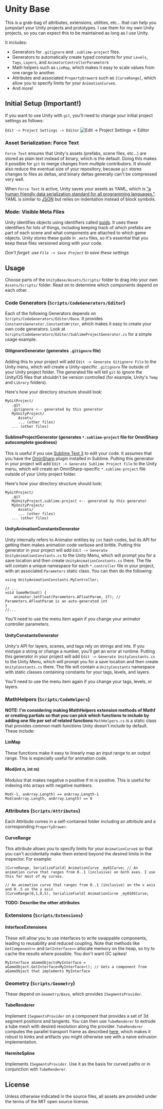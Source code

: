 # Unity Base

This is a grab-bag of attributes, extensions, utilities, etc... that can help you jumpstart your Unity projects and prototypes. I use them for my own Unity projects, so you can expect this to be maintained as long as I use Unity.

It includes:

- Generators for `.gitignore` and `.sublime-project` files.
- Generators to automatically create typed constants for your `Levels`, `Tags`, `Layers`, and `AnimatorControllerParameter`s
- Math helpers such as `LinMap`, which makes it easy to scale values from one range to another.
- Attributes and associated `PropertyDrawer`s such as `[CurveRange]`, which allow you to specify limits for your `AnimationCurve`s.
- And more!

## Initial Setup (Important!)

If you want to use Unity with `git`, you'll need to change your initial project settings as follows:

`Edit -> Project Settings -> Editor`
![Edit -> Project Settings -> Editor](Images/EditorSettings.png)

### Asset Serialization: Force Text
`Force Text` ensures that Unity's assets (prefabs, scene files, etc...) are stored as plain text instead of binary, which is the default. Doing this makes it possible for `git` to merge changes from multiple contributors. It should also reduce the eventual size of your repository, because `git` stores changes to files as deltas, and binary deltas generally can't be compressed very well.

When `Force Text` is active, Unity saves your assets as YAML, which is ["a human friendly data serialization standard for all programming languages."](http://yaml.org/). YAML is similar to [JSON](http://www.json.org/) but relies on indentation instead of block symbols.

### Mode: Visible Meta Files
Unity identifies objects using identifiers called [guids](https://en.wikipedia.org/wiki/Globally_unique_identifier). It uses these identifiers for lots of things, including keeping track of which prefabs are part of each scene and what components are attached to which game objects. Unity stores these guids in `.meta` files, so it's essential that you keep these files versioned along with your code.

*Don't forget: use `File -> Save Project` to save these settings*


## Usage

Choose parts of the `UnityBase/Assets/Scripts/` folder to drag into your own `Assets/Scripts/` folder. Read on to determine which components depend on each other.

### Code Generators (`Scripts/CodeGenerators/Editor`)

Each of the following Generators depends on `Scripts/CodeGenerators/Editor/Base`.
It provides `ConstantsGenerator.ConstantsWriter`, which makes it easy to create your own code generators. Look at `Scripts/CodeGenerators/Editor/SublimeProjectGenerator.cs` for a simple usage example.

#### GitignoreGenerator (generates `.gitignore` file)
Adding this to your project will add `Edit -> Generate Gitignore File` to the Unity menu, which will create a Unity-specific `.gitignore` file outside of your Unity project folder. The generated file will tell `git` to ignore the Unity/OS files that shouldn't be version controlled (for example, Unity's `Temp` and `Library` folders).

Here's how your directory structure should look:

```
MyGitProject/
   .git
   .gitignore <-- generated by this generator
   MyUnityProject/
      Assets/
      ... (other files)
   ... (other files)
```

#### SublimeProjectGenerator (generates `*.sublime-project` file for OmniSharp autocomplete goodness)
This is useful if you use [Sublime Text 3](https://www.sublimetext.com/3) to edit your code.
It assumes that you have the [OminSharp](https://github.com/OmniSharp/omnisharp-sublime) plugin installed in Sublime. Putting this generator in your project will add `Edit -> Generate Sublime Project File` to the Unity menu, which will create an OmniSharp-specific `*.sublime-project` file outside of your Unity project folder.

Here's how your directory structure should look:

```
MyGitProject/
   .git
   MyUnityProject.sublime-project <-- generated by this generator
   MyUnityProject/
      Assets/
      ... (other files)
   ... (other files)
```

#### UnityAnimationConstantsGenerator
Unity internally refers to Animator entities by `int` hash codes, but its API for getting them makes animation code verbose and brittle. Putting this generator in your project will add `Edit -> Generate UnityAnimationConstants.cs` to the Unity Menu, which will prompt you for a save location and then create `UnityAnimationConstants.cs` there. The file will contain a unique namespace for each `*.controller` file in your project, with an associated `Parameters` static class. You can then do the following:

```
using UnityAnimationConstants.MyController;

// ...
void SomeMethod() {
	animator.SetFloat(Parameters.AFloatParam, 1f); // Parameters.AFloatParam is an auto-generated int
}
//...

```

You'll need to use the menu item again if you change your animator controller parameters.

#### UnityConstantsGenerator
Unity's API for layers, scenes, and tags rely on strings and ints. If you mistype a string or change a number, you'll get an error at runtime. Putting this generator in your project will add `Edit -> Generate UnityConstants.cs` to the Unity Menu, which will prompt you for a save location and then create `UnityConstants.cs` there. The file will contain a `UnityConstants` namespace with static classes containing constants for your tags, levels, and layers.

You'll need to use the menu item again if you change your tags, levels, or layers.

### MathHelpers (`Scripts/CodeHelpers`)
**NOTE: I'm considering making MathHelpers extension methods of Mathf or creating partials so that you can pick which functions to include by adding one file per set of related functions**
`MathHelpers.cs` is a static class that provides common math functions Unity doesn't include by default. These include:


#### LinMap
These functions make it easy to linearly map an input range to an output range. This is especially useful for animation code.

#### Mod(int n, int m)
Modulus that makes negative n positive if m is positive. This is useful for indexing into arrays with negative numbers.

```
Mod(-1, anArray.Length) == anArray.Length-1
Mod(anArray.Length, anArray.Length) == 0
```

### Attributes (`Scripts/Attributes`)
Each Attribute comes in a self-contained folder including an attribute and a corresponding `PropertyDrawer`.

#### CurveRange
This attribute allows you to specify limits for your `AnimationCurve`s so that you can't accidentally make them extend beyond the desired limits in the inspector. For example:

```
[CurveRange, SerializeField] AnimationCurve _my01Curve; // An animation curve that ranges from 0..1 (inclusive) on both axes. I use this for most of my curves.

// An animation curve that ranges from 0..1 (inclusive) on the x axis and 0..5 on the y axis
[CurveRange(0,1,0,5), SerializeField] AnimationCurve _my0105Curve;
```

**TODO: Describe the other attributes**


### Extensions (`Scripts/Extensions`)

#### InterfaceExtensions
These will allow you to use interfaces to write swappable components, leading to reusability and reduced coupling. Note that methods like `GetComponent<>` and `GetInterface<>` allocate memory on the heap, so try to cache the results where possible. You don't want GC spikes!

```
MyInterface aGameObjectsMyInterface = aGameObject.GetInterface<MyInterface>(); // Gets a component from aGameObject that implements MyInterface
```

### Geometry (`Scripts/Geometry`)
These depend on `Geometry/Base`, which provides `ISegmentsProvider`.

#### TubeRenderer
Implement `ISegmentsProvider` on a component that provides a set of 3d segment positions and tangents. You can then use `TubeRenderer` to extrude a tube mesh with desired resolution along the provider. `TubeRenderer` computes the parallel transport frame as described [here](https://www.cs.indiana.edu/ftp/techreports/TR425.pdf), which makes it robust to kinks and artifacts you might otherwise see with a naive extrusion implementation.

#### HermiteSpline
Implements `ISegmentsProvider`. Use it as the basis for curved paths or in conjunction with `TubeRenderer`.


## License

Unless otherwise indicated in the source files, all assets are provided under the terms of the MIT open source license.


